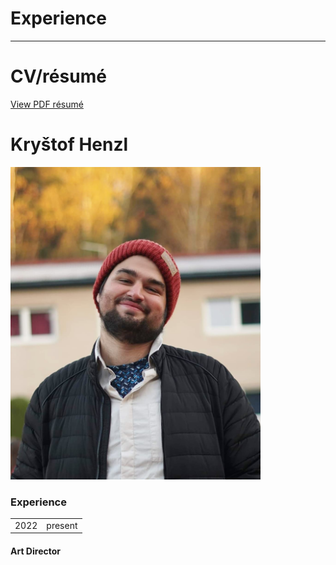# Experience
---
# CV/résumé

[View PDF résumé](images/CV_HENZL.pdf)

# Kryštof Henzl
<img src="images/borec.jpg" alt="drawing" width="400"/>

### Experience

<table>
  <tbody>
    <tr>
      <td>2022</td>
      <td>present</td>
    </tr>
  </tbody>
</table>

#### Art Director
